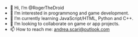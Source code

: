- 👋 Hi, I’m @RogerTheDroid
- 👀 I’m interested in programmong and game development.
- 🌱 I’m currently learning JavaScript/HTML, Python and C++.
- 🤝 I’m looking to collaborate on game or app projects.
- 📫 How to reach me: andrea.scari@outlook.com

<!---
RogerTheDroid/RogerTheDroid is a ✨ special ✨ repository because its `README.md` (this file) appears on your GitHub profile.
You can click the Preview link to take a look at your changes.
--->
